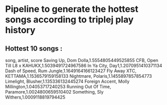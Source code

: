 # Pipeline to generate the hottest songs according to triplej play history

## Hottest 10 songs :
song, artist, score 
Saving Up, Dom Dolla,1.5554805449525855 
CFB, Open Till L8 x KAHUKX,1.5039491724967586 
In Ya City, Day1,1.2070951410371134 
Dash of Speed, Rum Jungle,1.1649164166123427 
Fly Away XTC, KETTAMA,1.1536579159158133 
Nightmare, Polaris,1.1455897857854773 
Limelight, Blusher,1.135336132445274 
Foreign Accent, Molly Millington,1.04053717240253 
Running Out Of Time, Paramore,1.0024800659510402 
Something, Sly Withers,1.0009118819794425 
